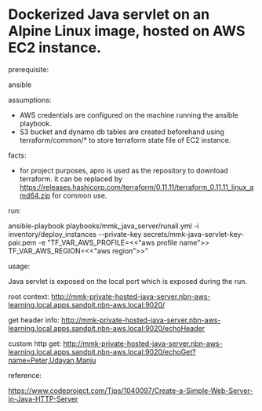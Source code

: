 # Dockerized Java servlet on an Alpine Linux image, hosted on AWS EC2 instance.

prerequisite:

ansible

assumptions:

- AWS credentials are configured on the machine running the ansible playbook.
- S3 bucket and dynamo db tables are created beforehand using terraform/common/* to store terraform state file of EC2 instance.

facts:

- for project purposes, apro is used as the repository to download terraform. it can be replaced by <https://releases.hashicorp.com/terraform/0.11.11/terraform_0.11.11_linux_amd64.zip> for common use.

run:

ansible-playbook playbooks/mmk_java_server/runall.yml -i inventory/deploy_instances --private-key secrets/mmk-java-servlet-key-pair.pem -e "TF_VAR_AWS_PROFILE=<<"aws profile name">> TF_VAR_AWS_REGION=<<"aws region">>"

usage:

Java servlet is exposed on the local port which is exposed during the run.

root context: <http://mmk-private-hosted-java-server.nbn-aws-learning.local.apps.sandpit.nbn-aws.local:9020/>

get header info: <http://mmk-private-hosted-java-server.nbn-aws-learning.local.apps.sandpit.nbn-aws.local:9020/echoHeader>

custom http get: <http://mmk-private-hosted-java-server.nbn-aws-learning.local.apps.sandpit.nbn-aws.local:9020/echoGet?name=Peter,Udayan,Manju>

reference:

<https://www.codeproject.com/Tips/1040097/Create-a-Simple-Web-Server-in-Java-HTTP-Server>
